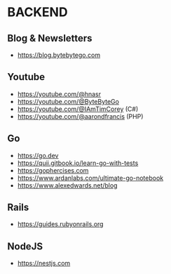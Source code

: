 # BACKEND

## Blog & Newsletters

- https://blog.bytebytego.com

## Youtube

- https://youtube.com/@hnasr
- https://youtube.com/@ByteByteGo
- https://youtube.com/@IAmTimCorey (C#)
- https://youtube.com/@aarondfrancis (PHP)

## Go

- https://go.dev
- https://quii.gitbook.io/learn-go-with-tests
- https://gophercises.com
- https://www.ardanlabs.com/ultimate-go-notebook
- https://www.alexedwards.net/blog

## Rails

- https://guides.rubyonrails.org

## NodeJS

- https://nestjs.com